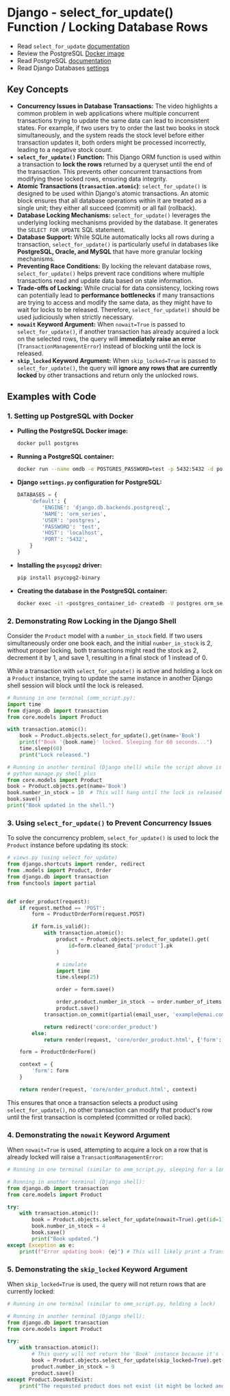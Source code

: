 # Django - select_for_update() Function / Locking Database Rows

- Read `select_for_update` [documentation](https://docs.djangoproject.com/en/5.2/ref/models/querysets/#select-for-update)
- Review the PostgreSQL [Docker image](https://hub.docker.com/_/postgres)
- Read PostgreSQL [documentation](https://www.postgresql.org/)
- Read Django Databases [settings](https://docs.djangoproject.com/en/5.2/ref/settings/#databases)

## Key Concepts

- **Concurrency Issues in Database Transactions:** The video highlights a common problem in web applications where multiple concurrent transactions trying to update the same data can lead to inconsistent states. For example, if two users try to order the last two books in stock simultaneously, and the system reads the stock level before either transaction updates it, both orders might be processed incorrectly, leading to a negative stock count.
- **`select_for_update()` Function:** This Django ORM function is used within a transaction to **lock the rows** returned by a queryset until the end of the transaction. This prevents other concurrent transactions from modifying these locked rows, ensuring data integrity.
- **Atomic Transactions (`transaction.atomic`)**: `select_for_update()` is designed to be used within Django's atomic transactions. An atomic block ensures that all database operations within it are treated as a single unit; they either all succeed (commit) or all fail (rollback).
- **Database Locking Mechanisms:** `select_for_update()` leverages the underlying locking mechanisms provided by the database. It generates the `SELECT FOR UPDATE` SQL statement.
- **Database Support:** While SQLite automatically locks all rows during a transaction, `select_for_update()` is particularly useful in databases like **PostgreSQL, Oracle, and MySQL** that have more granular locking mechanisms.
- **Preventing Race Conditions:** By locking the relevant database rows, `select_for_update()` helps prevent race conditions where multiple transactions read and update data based on stale information.
- **Trade-offs of Locking:** While crucial for data consistency, locking rows can potentially lead to **performance bottlenecks** if many transactions are trying to access and modify the same data, as they might have to wait for locks to be released. Therefore, `select_for_update()` should be used judiciously when strictly necessary.
- **`nowait` Keyword Argument:** When `nowait=True` is passed to `select_for_update()`, if another transaction has already acquired a lock on the selected rows, the query will **immediately raise an error** (`TransactionManagementError`) instead of blocking until the lock is released.
- **`skip_locked` Keyword Argument:** When `skip_locked=True` is passed to `select_for_update()`, the query will **ignore any rows that are currently locked** by other transactions and return only the unlocked rows.

## Examples with Code

### 1. Setting up PostgreSQL with Docker

- **Pulling the PostgreSQL Docker image:**
  ```bash
  docker pull postgres
  ```
- **Running a PostgreSQL container:**
  ```bash
  docker run --name omdb -e POSTGRES_PASSWORD=test -p 5432:5432 -d postgres
  ```
- **Django `settings.py` configuration for PostgreSQL:**
  ```python
  DATABASES = {
      'default': {
          'ENGINE': 'django.db.backends.postgresql',
          'NAME': 'orm_series',
          'USER': 'postgres',
          'PASSWORD': 'test',
          'HOST': 'localhost',
          'PORT': '5432',
      }
  }
  ```
- **Installing the `psycopg2` driver:**
  ```bash
  pip install psycopg2-binary
  ```
- **Creating the database in the PostgreSQL container:**
  ```bash
  docker exec -it <postgres_container_id> createdb -U postgres orm_series
  ```

### 2. Demonstrating Row Locking in the Django Shell

Consider the `Product` model with a `number_in_stock` field. If two users simultaneously order one book each, and the initial `number_in_stock` is 2, without proper locking, both transactions might read the stock as 2, decrement it by 1, and save 1, resulting in a final stock of 1 instead of 0.

While a transaction with `select_for_update()` is active and holding a lock on a `Product` instance, trying to update the same instance in another Django shell session will block until the lock is released.

```python
# Running in one terminal (omm_script.py):
import time
from django.db import transaction
from core.models import Product

with transaction.atomic():
    book = Product.objects.select_for_update().get(name='Book')
    print(f"Book '{book.name}' locked. Sleeping for 60 seconds...")
    time.sleep(60)
    print("Lock released.")

# Running in another terminal (Django shell) while the script above is sleeping:
# python manage.py shell_plus
from core.models import Product
book = Product.objects.get(name='Book')
book.number_in_stock = 10  # This will hang until the lock is released
book.save()
print("Book updated in the shell.")
```

### 3. Using `select_for_update()` to Prevent Concurrency Issues

To solve the concurrency problem, `select_for_update()` is used to lock the `Product` instance before updating its stock:

```python
# views.py (using select_for_update)
from django.shortcuts import render, redirect
from .models import Product, Order
from django.db import transaction
from functools import partial


def order_product(request):
    if request.method == 'POST':
        form = ProductOrderForm(request.POST)

        if form.is_valid():
            with transaction.atomic():
                product = Product.objects.select_for_update().get(
                    id=form.cleaned_data['product'].pk
                )

                # simulate
                import time
                time.sleep(25)

                order = form.save()

                order.product.number_in_stock -= order.number_of_items
                product.save()
            transaction.on_commit(partial(email_user, 'example@emai.com'))

            return redirect('core:order_product')
        else:
            return render(request, 'core/order_product.html', {'form': form})

    form = ProductOrderForm()

    context = {
        'form': form
    }

    return render(request, 'core/order_product.html', context)
```

This ensures that once a transaction selects a product using `select_for_update()`, no other transaction can modify that product's row until the first transaction is completed (committed or rolled back).

### 4. Demonstrating the `nowait` Keyword Argument

When `nowait=True` is used, attempting to acquire a lock on a row that is already locked will raise a `TransactionManagementError`:

```python
# Running in one terminal (similar to omm_script.py, sleeping for a longer time)

# Running in another terminal (Django shell):
from django.db import transaction
from core.models import Product

try:
    with transaction.atomic():
        book = Product.objects.select_for_update(nowait=True).get(id=1)
        book.number_in_stock = 4
        book.save()
        print("Book updated.")
except Exception as e:
    print(f"Error updating book: {e}") # This will likely print a TransactionManagementError
```

### 5. Demonstrating the `skip_locked` Keyword Argument

When `skip_locked=True` is used, the query will not return rows that are currently locked:

```python
# Running in one terminal (similar to omm_script.py, holding a lock)

# Running in another terminal (Django shell):
from django.db import transaction
from core.models import Product

try:
    with transaction.atomic():
        # This query will not return the 'Book' instance because it's locked
        book = Product.objects.select_for_update(skip_locked=True).get(id=1)
        product.number_in_stock = 9
        product.save()
except Product.DoesNotExist:
    print("The requested product does not exist (it might be locked and skipped).")
```
